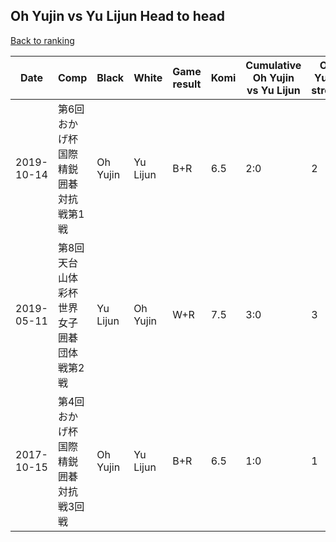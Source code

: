 ## Oh Yujin vs Yu Lijun Head to head

[Back to ranking](../../index.md)




| **Date** | **Comp** | **Black** | **White** | **Game result** | **Komi** | **Cumulative Oh Yujin vs Yu Lijun** | **Oh Yujin streak** | **Yu Lijun streak** | 
| --- | --- | --- | --- | --- | --- | --- | --- | --- |
| 2019-10-14 | 第6回おかげ杯国際精鋭囲碁対抗戦第1戦 | Oh Yujin | Yu Lijun | B+R | 6.5 | 2:0 | 2 | 0 | 
| 2019-05-11 | 第8回天台山体彩杯世界女子囲碁団体戦第2戦 | Yu Lijun | Oh Yujin | W+R | 7.5 | 3:0 | 3 | 0 | 
| 2017-10-15 | 第4回おかげ杯国際精鋭囲碁対抗戦3回戦 | Oh Yujin | Yu Lijun | B+R | 6.5 | 1:0 | 1 | 0 |





